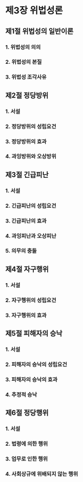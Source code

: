 # 제3장 위법성론

## 제1절 위법성의 일반이론

### 1. 위법성의 의의

### 2. 위법성의 본질

### 3. 위법성 조각사유

## 제2절 정당방위

### 1. 서설

### 2. 정당방위의 성립요건

### 3. 정당방위의 효과

### 4. 과잉방위와 오상방위

## 제3절 긴급피난

### 1. 서설

### 2. 긴급피난의 성립요건

### 3. 긴급피난의 효과

### 4. 과잉피난과 오상피난

### 5. 의무의 충돌

## 제4절 자구행위

### 1. 서설

### 2. 자구행위의 성립요건

### 3. 자구행위의 효과

## 제5절 피해자의 승낙

### 1. 서설

### 2. 피해자의 승낙의 성립요건

### 3. 피해자의 승낙의 효과

### 4. 추정적 승낙

## 제6절 정당행위

### 1. 서설

### 2. 법령에 의한 행위

### 3. 업무로 인한 행위

### 4. 사회상규에 위배되지 않는 행위

